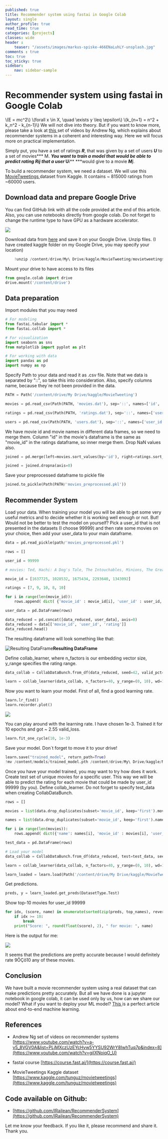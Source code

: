 ```yaml
---
published: true
title: Recommender system using fastai in Google Colab
layout: single
author_profile: true
read_time: true
categories: [projects]
classes: wide
header :
    teaser: "/assets/images/markus-spiske-466ENaLuhLY-unsplash.jpg"
comments : true
toc: true
toc_sticky: true
sidebar:
    nav: sidebar-sample
---
```


# Recommender system using fastai in Google Colab



\\(E = mc^2\\)
\\(forall x \in X, \quad \exists y \leq \epsilon\\)
\\(k_{n+1} = n^2 + k_n^2 - k_{n-1}\\)
We will not dive into theory. But if you want to know more, please take a look at [this ](https://www.youtube.com/watch?v=giIXNoiqO_U)set of videos by Andrew Ng, which explains about recommender systems in a coherent and interesting way. Here we will focus more on practical implementation.

Simply put, you have a set of ratings ***R***, that was given by a set of users ***U*** to a set of movies*** M. ***You want to train a model that would be able to predict rating ***R**ij** ***that a user*** U**i** ***would give to a movie ***M**j.*

To build a recommender system, we need a dataset. We will use this [MovieTweetings ](https://www.kaggle.com/tunguz/movietweetings)dataset from Kaggle. It contains ~ 815000 ratings from ~60000 users.

## **Download data and prepare Google Drive**

You can find GitHub link with all the code provided at the end of this article.
Also, you can use notebooks directly from google colab. Do not forget to change the runtime type to have GPU as a hardware accelerator.

![](https://cdn-images-1.medium.com/max/2000/1*pBmh00Hb-mDCIZ5i80EYQg.png)

Download data from [here](https://www.kaggle.com/tunguz/movietweetings) and save it on your Google Drive.
Unzip files. (I have created kaggle folder on my Google Drive, you may specify your location)
```python
    !unzip /content/drive/My\ Drive/kaggle/MovieTweeting/movietweetings.zip -d /content/drive/My\ Drive/kaggle/MovieTweeting/
```
Mount your drive to have access to its files
```python
from google.colab import drive
drive.mount('/content/drive')
```
## **Data preparation**

Import modules that you may need
```python
# For modeling
from fastai.tabular import *
from fastai.collab import *

# For visualization
import seaborn as sns
from matplotlib import pyplot as plt

# For working with data
import pandas as pd
import numpy as np
```
Specify Path to your data and read it as .csv file. Note that we data is separated by "::", so take this into consideration. Also, specify columns name, because they`re not been provided in the data.
```python
PATH = Path('/content/drive/My Drive/kaggle/MovieTweeting')

movies = pd.read_csv(Path(PATH, 'movies.dat'), sep='::', names=['id', 'name', 'genre'])

ratings = pd.read_csv(Path(PATH, 'ratings.dat'), sep='::', names=['user_id', 'movie_id', 'rating', 'rating_timestamp'])

users = pd.read_csv(Path(PATH, 'users.dat'), sep='::', names=['user_id', 'twitter_id'])
```
We have movie id and movie names in different data frames, so we need to merge them. Column "id" in the movie's dataframe is the same as "movie_id" in the ratings dataframe, so inner merge them. Drop NaN values also.
```python
joined = pd.merge(left=movies.sort_values(by='id'), right=ratings.sort_values(by='movie_id'), left_on='id', right_on='movie_id', how='inner')

joined = joined.dropna(axis=0)
```
Save your preprocessed dataframe to pickle file
```python
joined.to_pickle(Path(PATH/'movies_preprocessed.pkl'))
```
## Recommender System

Load your data. 
When training your model you will be able to get some very useful metrics and to decide whether it is working well enough or not. 
But! Would not be better to test the model on yourself? Pick a user_id that is not presented in the datasets (I choose 99999) and then rate some movies on your choice, then add your user_data to your main dataframe.
```python
data = pd.read_pickle(path/'movies_preprocessed.pkl')

rows = []

user_id = 99999

# movies: Ted, Hachi: A Dog's Tale, The Intouchables, Minions, The Great Gatsby

movie_id = [1637725, 1028532, 1675434, 2293640, 1343092]

ratings = [7, 9, 10, 8, 10]

for i in range(len(movie_id)):
    rows.append( dict( {'movie_id' : movie_id[i], 'user_id' : user_id, 'rating' : ratings[i]}))

user_data = pd.DataFrame(rows)

data_reduced = pd.concat([data_reduced, user_data], axis=0)
data_reduced = data[['movie_id', 'user_id', 'rating']]
data_reduced.head()
```
The resulting dataframe will look something like that:

![*Resulting DataFrame*](https://cdn-images-1.medium.com/max/2000/1*DKUR3YzEfJc742uyKGukZg.png)**Resulting DataFrame**

Define collab_learner, where n_factors is our embedding vector size, y_range specifies the rating range.
```python
data_collab = CollabDataBunch.from_df(data_reduced, seed=42, valid_pct=0.2, user_name='user_id', item_name='movie_id', rating_name='rating')

learn = collab_learner(data_collab, n_factors=40, y_range=(0, 10), wd=1e-2)
```
Now you want to learn your model. First of all, find a good learning rate.
```python
learn.lr_find()
learn.recorder.plot()
```
![](https://cdn-images-1.medium.com/max/2000/1*UF809erMjsliqS7HJhX-9A.png)

You can play around with the learning rate. I have chosen 1e-3. Trained it for 10 epochs and got ~ 2.55 valid_loss.
```python
learn.fit_one_cycle(10, 1e-3)
```
Save your model.
Don`t forget to move it to your drive!
```python
learn.save("trained_model", return_path=True)
!mv /content/models/trained_model.pth /content/drive/My\ Drive/kaggle/MovieTweeting
```
Once you have your model trained, you may want to try how does it work. Create test set of unique movies for a specific user. This way we will be able to predict the rating for each movie that could be made by user_id 99999 (by you). Define collab_learner. Do not forget to specify test_data when creating CollabDataBunch.
```python
rows = []

movies = list(data.drop_duplicates(subset='movie_id', keep='first').movie_id)

names = list(data.drop_duplicates(subset='movie_id', keep='first').name)

for i in range(len(movies)):
    rows.append( dict({'name': names[i], 'movie_id' : movies[i], 'user_id' : 99999}))

test_data = pd.DataFrame(rows)

# Load your model
data_collab = CollabDataBunch.from_df(data_reduced, test=test_data, seed=42, valid_pct=0.2, user_name='user_id', item_name='movie_id', rating_name='rating')

learn = collab_learner(data_collab, n_factors=40, y_range=(0, 10), wd=1e-2)

learn_loaded = learn.load(Path('/content/drive/My Drive/kaggle/MovieTweeting/trained_model'))
```
Get predictions.
```python
preds, y = learn_loaded.get_preds(DatasetType.Test)
```
Show top-10 movies for user_id 99999
```python
for idx, (score, name) in enumerate(sorted(zip(preds, top_names), reverse=True)):
    if idx >= 10:
        break
    print("Score: ", round(float(score), 2), " for movie: ", name)
```
Here is the output for me:

![](https://cdn-images-1.medium.com/max/2000/1*fl1wznv7bz-U_vb8NbFwIw.png)

It seems that the predictions are pretty accurate because I would definitely rate 9ÔÇô10 any of these movies.

## Conclusion

We have built a movie recommender system using a real dataset that can make predictions pretty accurately. But all we have done is a jupyter notebook in google colab, it can be used only by us, how can we share our model? What if you want to deploy your ML model? [This ](https://towardsdatascience.com/end-to-end-machine-learning-from-data-collection-to-deployment-ce74f51ca203)is a perfect article about end-to-end machine learning.

## References

* Andrew Ng set of videos on recommender systems
[https://www.youtube.com/watch?v=a-v5_8VGV0A&list=PLjMXczUzEYcHvw5YYSU92WrY8IwhTuq7p&index=8](https://www.youtube.com/watch?v=giIXNoiqO_U)

* fastai course
[https://course.fast.ai/](https://course.fast.ai/)

* MovieTweetings Kaggle dataset
 [https://www.kaggle.com/tunguz/movietweetings](https://www.kaggle.com/tunguz/movietweetings)

## Code available on Github:

* [https://github.com/IRailean/RecommenderSystem](https://github.com/IRailean/RecommenderSystem)

Let me know your feedback. If you like it, please recommend and share it. Thank you.
